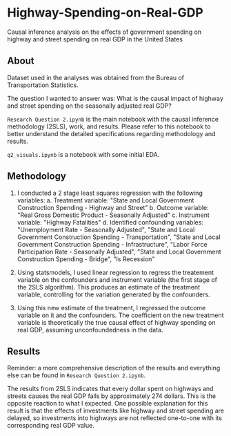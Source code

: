 # Highway-Spending-on-Real-GDP

Causal inference analysis on the effects of government spending on highway and street spending on real GDP in the United States

## About

Dataset used in the analyses was obtained from the Bureau of Transportation Statistics. 

The question I wanted to answer was: What is the causal impact of highway and street spending on the seasonally adjusted real GDP?

`Research Question 2.ipynb` is the main notebook with the causal inference methodology (2SLS), work, and results. Please refer to this notebook to better understand the detailed specifications regarding methodology and results.

`q2_visuals.ipynb` is a notebook with some initial EDA.

## Methodology

1. I conducted a 2 stage least squares regression with the following variables:
  a. Treatment variable: "State and Local Government Construction Spending - Highway and Street"
  b. Outcome variable:  "Real Gross Domestic Product - Seasonally Adjusted"
  c. Instrument variable: "Highway Fatalities"
  d. Identified confounding variables: "Unemployment Rate - Seasonally Adjusted", "State and Local Government Construction Spending - Transportation", "State and Local Government Construction Spending - Infrastructure", "Labor Force Participation Rate - Seasonally Adjusted", "State and Local Government Construction Spending - Bridge", "Is Recession"

2. Using statsmodels, I used linear regression to regress the treatement variable on the confounders and instrument variable (the first stage of the 2SLS algorithm). This produces an estimate of the treatment variable, controlling for the variation generated by the confounders.
3. Using this new estimate of the treatment, I regressed the outcome variable on it and the confounders. The coefficient on the new treatment variable is theoretically the true causal effect of highway spending on real GDP, assuming unconfoundedness in the data.

## Results

Reminder: a more comprehensive description of the results and everything else can be found in `Research Question 2.ipynb`.

The results from 2SLS indicates that every dollar spent on highways and streets causes the real GDP falls by approximately 274 dollars. This is the opposite reaction to what I expected. One possible explanation for this result is that the effects of investments like highway and street spending are delayed, so investments into highways are not reflected one-to-one with its corresponding real GDP value. 

